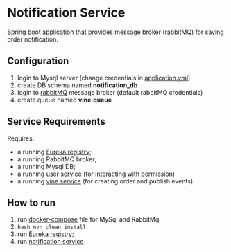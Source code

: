 
# Notification Service

Spring boot application that provides message broker (rabbitMQ) for saving order notification.

## Configuration

1. login to Mysql server (change credentials in [application.yml](src/main/resources/application.yml))
2. create DB schema named **notification_db**
3. login to [rabbitMQ](http://localhost:15672/) message broker  (default rabbitMQ credentials)
4. create queue named **vine.queue**

## Service Requirements

Requires:
- a running [Eureka registry](https://github.com/Volodymyr2907/vine-registration-service);
- a running RabbitMQ broker;
- a running Mysql DB;
- a running [user service](https://github.com/Volodymyr2907/user-service) (for interacting with permission)
- a running [vine service](https://github.com/Volodymyr2907/vine-service) (for creating order and publish events)

## How to run

1. run [docker-compose](src/main/resources/docker/docker-compose.yml) file for MySql and RabbitMq
2. ```bash mvn clean install```
3. run [Eureka registry](https://github.com/Volodymyr2907/vine-registration-service);
4. run [notification service](src/main/java/com/mentorship/notificationservice/NotificationServiceApplication.java)
